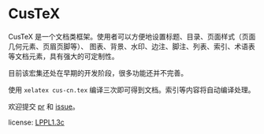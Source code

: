# CusTeX

CusTeX 是一个文档类框架。使用者可以方便地设置标题、目录、页面样式（页面几何元素、页眉页脚等）、
图表、背景、水印、边注、脚注、列表、索引、术语表等文档元素，具有强大的可定制性。

目前该宏集还处在早期的开发阶段，很多功能还并不完善。

使用 `xelatex cus-cn.tex` 编译三次即可得到文档。索引等内容将自动编译处理。

欢迎提交 [pr](https://github.com/Sophanatprime/cus/pulls) 和 [issue](https://github.com/Sophanatprime/cus/issues)。

license: [LPPL1.3c](http://www.latex-project.org/lppl.txt)

